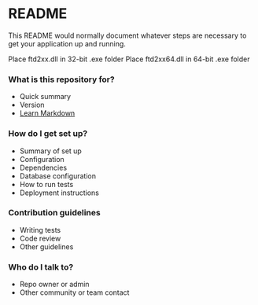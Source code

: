 # README #

This README would normally document whatever steps are necessary to get your application up and running.

Place ftd2xx.dll in 32-bit .exe folder
Place ftd2xx64.dll in 64-bit .exe folder

### What is this repository for? ###

* Quick summary
* Version
* [Learn Markdown](https://bitbucket.org/tutorials/markdowndemo)

### How do I get set up? ###

* Summary of set up
* Configuration
* Dependencies
* Database configuration
* How to run tests
* Deployment instructions

### Contribution guidelines ###

* Writing tests
* Code review
* Other guidelines

### Who do I talk to? ###

* Repo owner or admin
* Other community or team contact